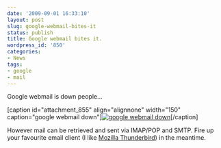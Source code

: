 ```yaml
---
date: '2009-09-01 16:33:10'
layout: post
slug: google-webmail-bites-it
status: publish
title: Google webmail bites it.
wordpress_id: '850'
categories:
- News
tags:
- google
- mail
---
```


Google webmail is down people...

[caption id="attachment_855" align="alignnone" width="150" caption="google webmail down"][![google webmail down](http://linuxsysadminblog.com/wp-content/uploads/2009/09/gmail_bites_it2-150x150.png)](http://linuxsysadminblog.com/2009/09/google-webmail-bites-it/gmail_bites_it-3/)[/caption]

However mail can be retrieved and sent via IMAP/POP and SMTP. Fire up your favourite email client (I like [Mozilla Thunderbird](http://www.mozillamessaging.com/en-US/thunderbird/)) in the meantime.
